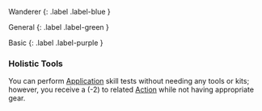 
Wanderer
{: .label .label-blue }

General
{: .label .label-green }

Basic
{: .label .label-purple }
### Holistic Tools

You can perform [Application](Core/Intelligence#Application) skill tests without needing any tools or kits; however, you receive a (-2) to related [Action](Core/Terminology#Action) while not having appropriate gear.